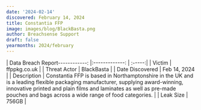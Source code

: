 ```yaml
---
date: '2024-02-14'
discovered: February 14, 2024
title: Constantia FFP
image: images/blog/BlackBasta.png
author: Breachsense Support
draft: false
yearmonths: 2024/february
---
```


| Data Breach Report------------:     |:-------------:    | :-----:|
| Victim      | ffppkg.co.uk      | 
| Threat Actor      | BlackBasta      | 
| Date Discovered      | Feb 14, 2024      | 
| Description      | Constantia FFP is based in Northamptonshire in the UK and is a leading flexible packaging manufacturer, supplying award-winning, innovative printed and plain films and laminates as well as pre-made pouches and bags across a wide range of food categories.      | 
| Leak Size      | 756GB      | 

